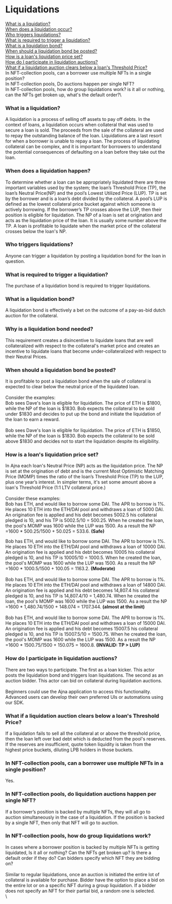 # Liquidations

[What is a liquidation?](liquidations.md#what-is-a-liquidation)\
[When does a liquidation occur?](liquidations.md#when-does-a-liquidation-happen)\
[Who triggers liquidations?](liquidations.md#who-triggers-liquidations)\
[What is required to trigger a liquidation?](liquidations.md#what-is-required-to-trigger-a-liquidation)\
[What is a liquidation bond?](liquidations.md#what-is-a-liquidation-bond)\
[When should a liquidation bond be posted?](liquidations.md#when-should-a-liquidation-bond-be-posted)\
[How is a loan's liquidation price set?](liquidations.md#how-is-a-loans-liquidation-price-set)\
[How do I participate in liquidation auctions?](liquidations.md#how-do-i-participate-in-liquidation-auctions)\
[What if a liquidation auction clears below a loan's Threshold Price?](liquidations.md#what-if-a-liquidation-auction-clears-below-a-loans-threshold-price)\
In NFT-collection pools, can a borrower use multiple NFTs in a single position?\
In NFT-collection pools, Do auctions happen per single NFT?\
In NFT-collection pools, how do group liquidations work? is it all or nothing, can the NFTs get broken up, what's the default order?\


### What is a liquidation?

A liquidation is a process of selling off assets to pay off debts. In the context of loans, a liquidation occurs when collateral that was used to secure a loan is sold. The proceeds from the sale of the collateral are used to repay the outstanding balance of the loan. Liquidations are a last resort for when a borrower is unable to repay a loan. The process of liquidating collateral can be complex, and it is important for borrowers to understand the potential consequences of defaulting on a loan before they take out the loan.

### When does a liquidation happen?

To determine whether a loan can be appropriately liquidated there are three important variables used by the system; the loan’s Threshold Price (TP), the loan’s Neutral Price(NP) and the pool’s Lowest Utilized Price (LUP). TP is set by the borrower and is a loan’s debt divided by the collateral. A pool’s LUP is defined as the lowest collateral price bucket against which someone is actively borrowing. If the borrower’s TP crosses above the LUP, then their position is eligible for liquidation. The NP of a loan is set at origination and acts as the liquidation price of the loan. It is usually some number above the TP. A loan is profitable to liquidate when the market price of the collateral crosses below the loan's NP.

### Who triggers liquidations?

Anyone can trigger a liquidation by posting a liquidation bond for the loan in question.

### What is required to trigger a liquidation?

The purchase of a liquidation bond is required to trigger liquidations.

### What is a liquidation bond?

A liquidation bond is effectively a bet on the outcome of a pay-as-bid dutch auction for the collateral.

### Why is a liquidation bond needed?

This requirement creates a disincentive to liquidate loans that are well collateralized with respect to the collateral's market price and creates an incentive to liquidate loans that become under-collateralized with respect to their Neutral Prices.

### When should a liquidation bond be posted?

It is profitable to post a liquidation bond when the sale of collateral is expected to clear below the neutral price of the liquidated loan.\
\
Consider the examples:\
Bob sees Dave's loan is eligible for liquidation. The price of ETH is $1800, while the NP of the loan is $1830. Bob expects the collateral to be sold under $1830 and decides to put up the bond and initiate the liquidation of the loan to earn a reward.\
\
Bob sees Dave's loan is eligible for liquidation. The price of ETH is $1850, while the NP of the loan is $1830. Bob expects the collateral to be sold above $1830 and decides not to start the liquidation despite its eligibility.

### How is a loan's liquidation price set?

In Ajna each loan's Neutral Price (NP) acts as the liquidation price. The NP is set at the origination of debt and is the current Most Optimistic Matching Price (MOMP) times the ratio of the loan’s Threshold Price (TP) to the LUP, plus one year’s interest. In simpler terms, it's set some amount above a loan's Threshold Price (1:1 LTV collateral price.)\
\
Consider these examples:\
Bob has ETH, and would like to borrow some DAI. The APR to borrow is 1%.  He places 10 ETH into the ETH/DAI pool and withdraws a loan of 5000 DAI. An origination fee is applied and his debt becomes 5002.5 his collateral pledged is 10, and his TP is 5002.5/10 = 500.25. When he created the loan, the pool's MOMP was 1600 while the LUP was 1500. As a result the NP =1600 \* 500.25/1500 +  50.025 = 533.6. **(Safe)**

Bob has ETH, and would like to borrow some DAI. The APR to borrow is 1%.  He places 10 ETH into the ETH/DAI pool and withdraws a loan of 10000 DAI. An origination fee is applied and his debt becomes 10005 his collateral pledged is 10, and his TP is 10005/10 = 1000.5. When he created the loan, the pool's MOMP was 1600 while the LUP was 1500. As a result the NP =1600 \* 1000.5/1500 + 100.05 = 1163.2. **(Moderate)**\
\
Bob has ETH, and would like to borrow some DAI. The APR to borrow is 1%. He places 10 ETH into the ETH/DAI pool and withdraws a loan of 14800 DAI. An origination fee is applied and his debt becomes 14,807.4 his collateral pledged is 10, and his TP is 14,807.4/10 = 1,480.74. When he created the loan, the pool's MOMP was 1600 while the LUP was 1500. As a result the NP =1600 \* 1,480.74/1500 + 148.074 = 1707.344. **(almost at the limit)**\
\
Bob has ETH, and would like to borrow some DAI. The APR to borrow is 1%.  He places 10 ETH into the ETH/DAI pool and withdraws a loan of 15000 DAI. An origination fee is applied and his debt becomes 15007.5 his collateral pledged is 10, and his TP is 15007.5/10 = 1500.75. When he created the loan, the pool's MOMP was 1600 while the LUP was 1500. As a result the NP =1600 \* 1500.75/1500 + 150.075 = 1600.8. **(INVALID: TP > LUP)**

### How do I participate in liquidation auctions?

There are two ways to participate. The first as a loan kicker. This actor posts the liquidation bond and triggers loan liquidations. The second as an auction bidder. This actor can bid on collateral during liquidation auctions.\
\
Beginners could use the Ajna application to access this functionality. \
Advanced users can develop their own preferred UIs or automations using our SDK.

### What if a liquidation auction clears below a loan's Threshold Price?

If a liquidation fails to sell all the collateral at or above the threshold price, then the loan left over bad debt which is deducted from the pool's reserves. If the reserves are insufficient, quote token liquidity is taken from the highest price buckets, diluting LPB holders in those buckets.

### In NFT-collection pools, can a borrower use multiple NFTs in a single position?

Yes.

### In NFT-collection pools, do liquidation auctions happen per single NFT?

If a borrower’s position is backed by multiple NFTs, they will all go to auction simultaneously in the case of a liquidation. If the position is backed by a single NFT, then only that NFT will go to auction.

### In NFT-collection pools, how do group liquidations work?

In cases where a borrower position is backed by multiple NFTs is getting liquidated, Is it all or nothing? Can the NFTs get broken up? Is there a default order if they do? Can bidders specify which NFT they are bidding on?\
\
Similar to regular liquidations, once an auction is initiated the entire lot of collateral is available for purchase. Bidder have the option to place a bid on the entire lot or on a specific NFT during a group liquidation. If a bidder does not specify an NFT for their partial bid, a random one is selected.\
\


